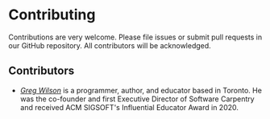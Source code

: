 # Contributing

Contributions are very welcome.
Please file issues or submit pull requests in our GitHub repository.
All contributors will be acknowledged.

## <a id="contributors">Contributors</a>

-   [*Greg Wilson*][wilson-greg] is a programmer, author, and educator based in Toronto.
    He was the co-founder and first Executive Director of Software Carpentry
    and received ACM SIGSOFT's Influential Educator Award in 2020.

[wilson-greg]: https://third-bit.com/
